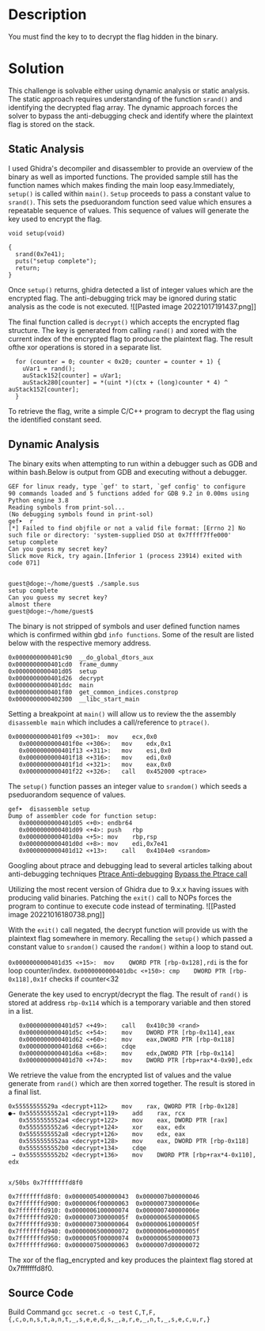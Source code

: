 # Description
You must find the key to to decrypt the flag hidden in the binary.

# Solution
This challenge is solvable either using dynamic analysis or static analysis. The static approach requires understanding of the function `srand()` and identifying the decrypted flag array. The dynamic approach forces the solver to bypass the anti-debugging check and identify where the plaintext flag is stored on the stack.

## Static Analysis
I used Ghidra's decompiler and disassembler  to provide an overview of the binary as well as imported functions. The provided sample  still has the function names which makes finding the main loop easy.Immediately, `setup()` is called within `main()`. `Setup` proceeds to pass a constant value to `srand()`. This sets the pseduorandom function seed value which ensures a repeatable sequence of values. This sequence of values will generate the key used to encrypt the flag. 
```
void setup(void)

{
  srand(0x7e41);
  puts("setup complete");
  return;
}
```

Once `setup()` returns, ghidra detected a list  of integer values which are the encrypted flag. The anti-debugging trick may be ignored during static analysis as the code is not executed.
![[Pasted image 20221017191437.png]]

The final function called is `decrypt()` which accepts the encrypted flag structure. The key is generated from calling `rand()` and xored with the current index of the encrypted flag to produce the plaintext flag. The result ofthe xor operations is stored in a separate list. 

```
  for (counter = 0; counter < 0x20; counter = counter + 1) {
    uVar1 = rand();
    auStack152[counter] = uVar1;
    auStack280[counter] = *(uint *)(ctx + (long)counter * 4) ^ auStack152[counter];
  }
```
To retrieve the flag, write a simple C/C++ program to decrypt the flag using the identified constant seed.

## Dynamic Analysis

The binary exits when attempting to run within a debugger such as GDB and within bash.Below is output from GDB and executing without a debugger.
```
GEF for linux ready, type `gef' to start, `gef config' to configure
90 commands loaded and 5 functions added for GDB 9.2 in 0.00ms using Python engine 3.8
Reading symbols from print-sol...
(No debugging symbols found in print-sol)
gef➤  r
[*] Failed to find objfile or not a valid file format: [Errno 2] No such file or directory: 'system-supplied DSO at 0x7ffff7ffe000'
setup complete
Can you guess my secret key?
Slick move Rick, try again.[Inferior 1 (process 23914) exited with code 071]


guest@doge:~/home/guest$ ./sample.sus 
setup complete
Can you guess my secret key?
almost there
guest@doge:~/home/guest$
```

The binary is not stripped of symbols and user defined function names which is confirmed within gbd `info functions`. Some of the result are listed below with the respective memory address.
```
0x0000000000401c90  __do_global_dtors_aux
0x0000000000401cd0  frame_dummy
0x0000000000401d05  setup
0x0000000000401d26  decrypt
0x0000000000401ddc  main
0x0000000000401f80  get_common_indices.constprop
0x0000000000402300  __libc_start_main
```

Setting a breakpoint at `main()`  will allow us to review the the assembly `disassemble main` which includes a  call/reference to  `ptrace()`.
```
0x0000000000401f09 <+301>:	mov    ecx,0x0
   0x0000000000401f0e <+306>:	mov    edx,0x1
   0x0000000000401f13 <+311>:	mov    esi,0x0
   0x0000000000401f18 <+316>:	mov    edi,0x0
   0x0000000000401f1d <+321>:	mov    eax,0x0
   0x0000000000401f22 <+326>:	call   0x452000 <ptrace>

```
The `setup()` function passes an integer value to `srandom()` which seeds a pseduorandom sequence of values.
```
gef➤  disassemble setup
Dump of assembler code for function setup:
   0x0000000000401d05 <+0>:	endbr64 
   0x0000000000401d09 <+4>:	push   rbp
   0x0000000000401d0a <+5>:	mov    rbp,rsp
   0x0000000000401d0d <+8>:	mov    edi,0x7e41
   0x0000000000401d12 <+13>:	call   0x4104e0 <srandom>
```


Googling about ptrace and debugging lead to several articles talking about anti-debugging techniques
[Ptrace Anti-debugging](https://www.aldeid.com/wiki/Ptrace-anti-debugging)
[Bypass the Ptrace call](http://staff.ustc.edu.cn/~bjhua/courses/security/2014/readings/anti-debugging.pdf)

Utilizing the most recent version of Ghidra due to 9.x.x having issues with producing valid binaries. Patching the `exit()` call to NOPs forces the program to continue to execute code instead of terminating.
![[Pasted image 20221016180738.png]]

With the `exit()` call negated, the decrypt function will provide us with the plaintext flag somewhere in memory.  Recalling the `setup()` which passed a constant value to `srandom()` caused the `random()`  within a loop to stand out. 

`0x0000000000401d35 <+15>:	mov    QWORD PTR [rbp-0x128],rdi` is the for loop counter/index.
`0x0000000000401dbc <+150>:	cmp    DWORD PTR [rbp-0x118],0x1f` checks if counter<32


Generate the key used to encrypt/decrypt the flag. The result of `rand()` is stored at address `rbp-0x114` which is a temporary variable and then stored in a list. 
```
   0x0000000000401d57 <+49>:	call   0x410c30 <rand>
   0x0000000000401d5c <+54>:	mov    DWORD PTR [rbp-0x114],eax
   0x0000000000401d62 <+60>:	mov    eax,DWORD PTR [rbp-0x118]
   0x0000000000401d68 <+66>:	cdqe   
   0x0000000000401d6a <+68>:	mov    edx,DWORD PTR [rbp-0x114]
   0x0000000000401d70 <+74>:	mov    DWORD PTR [rbp+rax*4-0x90],edx
```

We retrieve the value from the encrypted list of values and the value generate from `rand()` which are then xorred together. The result is stored in a final list.
```
0x55555555529a <decrypt+112>    mov    rax, QWORD PTR [rbp-0x128]
●→ 0x5555555552a1 <decrypt+119>    add    rax, rcx
   0x5555555552a4 <decrypt+122>    mov    eax, DWORD PTR [rax]
   0x5555555552a6 <decrypt+124>    xor    eax, edx
   0x5555555552a8 <decrypt+126>    mov    edx, eax
   0x5555555552aa <decrypt+128>    mov    eax, DWORD PTR [rbp-0x118]
   0x5555555552b0 <decrypt+134>    cdqe   
 → 0x5555555552b2 <decrypt+136>    mov    DWORD PTR [rbp+rax*4-0x110], edx


x/50bs 0x7fffffffd8f0

0x7fffffffd8f0:	0x0000005400000043	0x0000007b00000046
0x7fffffffd900:	0x0000006f00000063	0x000000730000006e
0x7fffffffd910:	0x0000006100000074	0x000000740000006e
0x7fffffffd920:	0x000000730000005f	0x0000006500000065
0x7fffffffd930:	0x0000007300000064	0x000000610000005f
0x7fffffffd940:	0x0000006500000072	0x0000006e0000005f
0x7fffffffd950:	0x0000005f00000074	0x0000006500000073
0x7fffffffd960:	0x0000007500000063	0x0000007d00000072

```

The xor of the flag_encrypted and key produces the  plaintext flag stored at 0x7fffffffd8f0.

## Source  Code
Build Command
`gcc secret.c -o test`
`C,T,F,{,c,o,n,s,t,a,n,t,_,s,e,e,d,s,_,a,r,e,_,n,t,_,s,e,c,u,r,}`
